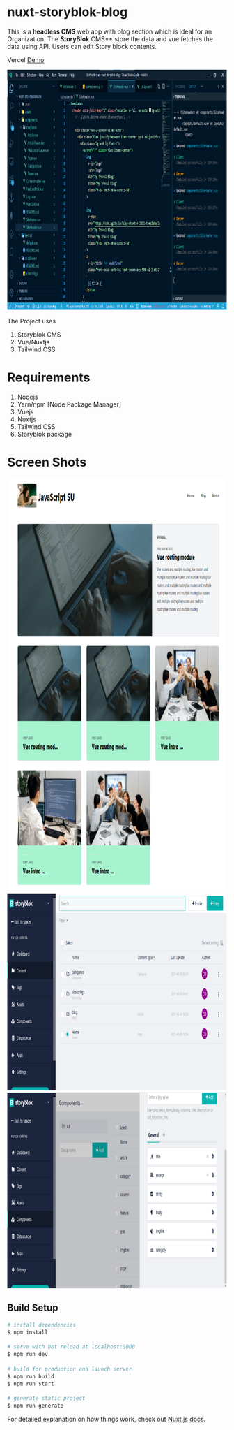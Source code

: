 # nuxt-storyblok-blog
This is a **headless CMS** web app with blog section which is ideal for an Organization. The **StoryBlok** CMS** store the data and vue fetches the data using API. Users can edit Story block contents.

Vercel [Demo](https://nuxt-storyblok-blog.vercel.app)

<img src="./screenshots/vscode.png" style="width:950px;height:550px;" />


The Project uses

1. Storyblok CMS
2. Vue/Nuxtjs
3. Tailwind CSS

# Requirements

1. Nodejs
2. Yarn/npm [Node Package Manager]
3. Vuejs
4. Nuxtjs
5. Tailwind CSS
6. Storyblok package

# Screen Shots

<img src="./screenshots/blog.png" style="width:960px;height:950px" />
<img src="./screenshots/content.png" style="width:750px;height:450px"/>
<img src="./screenshots/article_component.png" style="width:750px;height:450px"/>

## Build Setup

```bash
# install dependencies
$ npm install

# serve with hot reload at localhost:3000
$ npm run dev

# build for production and launch server
$ npm run build
$ npm run start

# generate static project
$ npm run generate
```

For detailed explanation on how things work, check out [Nuxt.js docs](https://nuxtjs.org).
